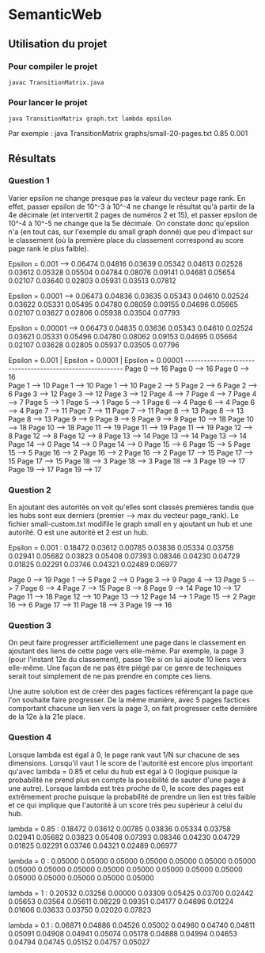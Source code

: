 # SemanticWeb

## Utilisation du projet

### Pour compiler le projet
	javac TransitionMatrix.java

### Pour lancer le projet
	java TransitionMatrix graph.txt lambda epsilon

Par exemple :
	java TransitionMatrix graphs/small-20-pages.txt 0.85 0.001


## Résultats

### Question 1
Varier epsilon ne change presque pas la valeur du vecteur page rank. En effet, passer epsilon de 10^-3 à 10^-4 ne change le résultat qu'à partir de la 4e décimale (et intervertit 2 pages de numéros 2 et 15), et passer epsilon de 10^-4 à 10^-5 ne change que la 5e décimale. On constate donc qu'epsilon n'a (en tout cas, sur l'exemple du small graph donné) que peu d'impact sur le classement (où la première place du classement correspond au score page rank le plus faible).

Epsilon = 0.001 --> 0.06474 0.04816 0.03639 0.05342 0.04613 0.02528 0.03612 0.05328 0.05504 0.04784 0.08076 0.09141 0.04681 0.05654 0.02107 0.03640 0.02803 0.05931 0.03513 0.07812

Epsilon = 0.0001 --> 0.06473 0.04836 0.03635 0.05343 0.04610 0.02524 0.03622 0.05331 0.05495 0.04780 0.08059 0.09155 0.04696 0.05665 0.02107 0.03627 0.02806 0.05938 0.03504 0.07793

Epsilon = 0.00001 --> 0.06473 0.04835 0.03636 0.05343 0.04610 0.02524 0.03621 0.05331 0.05496 0.04780 0.08062 0.09153 0.04695 0.05664 0.02107 0.03628 0.02805 0.05937 0.03505 0.07796

Epsilon = 0.001	 |  Epsilon = 0.0001  |  Epsilon = 0.00001
\----------------------------------------------------------
Page 0 --> 16		Page 0 --> 16		 Page 0 --> 16 	
Page 1 --> 10       Page 1 --> 10        Page 1 --> 10
Page 2 --> 5        Page 2 --> 6         Page 2 --> 6
Page 3 --> 12       Page 3 --> 12        Page 3 --> 12
Page 4 --> 7        Page 4 --> 7         Page 4 --> 7
Page 5 --> 1        Page 5 --> 1         Page 5 --> 1
Page 6 --> 4        Page 6 --> 4         Page 6 --> 4
Page 7 --> 11       Page 7 --> 11        Page 7 --> 11
Page 8 --> 13       Page 8 --> 13        Page 8 --> 13
Page 9 --> 9        Page 9 --> 9         Page 9 --> 9
Page 10 --> 18      Page 10 --> 18       Page 10 --> 18
Page 11 --> 19      Page 11 --> 19       Page 11 --> 19
Page 12 --> 8       Page 12 --> 8        Page 12 --> 8
Page 13 --> 14      Page 13 --> 14       Page 13 --> 14
Page 14 --> 0       Page 14 --> 0        Page 14 --> 0
Page 15 --> 6       Page 15 --> 5        Page 15 --> 5
Page 16 --> 2       Page 16 --> 2        Page 16 --> 2
Page 17 --> 15      Page 17 --> 15       Page 17 --> 15
Page 18 --> 3       Page 18 --> 3        Page 18 --> 3
Page 19 --> 17      Page 19 --> 17       Page 19 --> 17

### Question 2
En ajoutant des autorités on voit qu'elles sont classés premières tandis que les hubs sont eux derniers (premier --> max du vecteur page_rank). Le fichier small-custom.txt modifile le graph small en y ajoutant un hub et une autorité. O est une autorité et 2 est un hub.

Epsilon = 0.001 : 0.18472 0.03612 0.00785 0.03836 0.05334 0.03758 0.02941 0.05682 0.03823 0.05408 0.07393 0.08346 0.04230 0.04729 0.01825 0.02291 0.03746 0.04321 0.02489 0.06977

Page 0 --> 19
Page 1 --> 5
Page 2 --> 0
Page 3 --> 9
Page 4 --> 13
Page 5 --> 7
Page 6 --> 4
Page 7 --> 15
Page 8 --> 8
Page 9 --> 14
Page 10 --> 17
Page 11 --> 18
Page 12 --> 10
Page 13 --> 12
Page 14 --> 1
Page 15 --> 2
Page 16 --> 6
Page 17 --> 11
Page 18 --> 3
Page 19 --> 16

### Question 3
On peut faire progresser artificiellement une page dans le classement en ajoutant des liens de cette page vers elle-même. Par exemple, la page 3 (pour l'instant 12e du classement), passe 19e si on lui ajoute 10 liens vers elle-même. Une façon de ne pas être piégé par ce genre de techniques serait tout simplement de ne pas prendre en compte ces liens.

Une autre solution est de créer des pages factices référençant la page que l'on souhaite faire progresser. De la même manière, avec 5 pages factices comportant chacune un lien vers la page 3, on fait progresser cette dernière de la 12e à la 21e place.

### Question 4
Lorsque lambda est égal à 0, le page rank vaut 1/N sur chacune de ses dimensions. Lorsqu'il vaut 1 le score de l'autorité est encore plus important qu'avec lambda = 0.85 et celui du hub est égal à 0 (logique puisque la probabilité ne prend plus en compte la possibilité de sauter d'une page à une autre). Lorsque lambda est très proche de 0, le score des pages est extrêmement proche puisque la probabilité de prendre un lien est très faible et ce qui implique que l'autorité à un score très peu supérieur à celui du hub.

lambda = 0.85 : 0.18472 0.03612 0.00785 0.03836 0.05334 0.03758 0.02941 0.05682 0.03823 0.05408 0.07393 0.08346 0.04230 0.04729 0.01825 0.02291 0.03746 0.04321 0.02489 0.06977

lambda = 0 : 0.05000 0.05000 0.05000 0.05000 0.05000 0.05000 0.05000 0.05000 0.05000 0.05000 0.05000 0.05000 0.05000 0.05000 0.05000 0.05000 0.05000 0.05000 0.05000 0.05000

lambda = 1 : 0.20532 0.03256 0.00000 0.03309 0.05425 0.03700 0.02442 0.05653 0.03564 0.05611 0.08229 0.09351 0.04177 0.04696 0.01224 0.01606 0.03633 0.03750 0.02020 0.07823

lambda = 0.1 : 0.06871 0.04886 0.04526 0.05002 0.04960 0.04740 0.04811 0.05091 0.04908 0.04941 0.05074 0.05178 0.04888 0.04994 0.04653 0.04794 0.04745 0.05152 0.04757 0.05027

